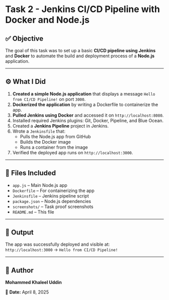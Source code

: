 # Task 2 - Jenkins CI/CD Pipeline with Docker and Node.js

## ✅ Objective
The goal of this task was to set up a basic **CI/CD pipeline using Jenkins** and **Docker** to automate the build and deployment process of a **Node.js** application.

---

## ⚙️ What I Did

1. **Created a simple Node.js application** that displays a message `Hello from CI/CD Pipeline!` on port `3000`.
2. **Dockerized the application** by writing a Dockerfile to containerize the app.
3. **Pulled Jenkins using Docker** and accessed it on `http://localhost:8080`.
4. Installed required Jenkins plugins: Git, Docker, Pipeline, and Blue Ocean.
5. Created a **Jenkins Pipeline** project in Jenkins.
6. Wrote a `Jenkinsfile` that:
   - Pulls the Node.js app from GitHub
   - Builds the Docker image
   - Runs a container from the image
7. Verified the deployed app runs on `http://localhost:3000`.

---

## 📁 Files Included

- `app.js` – Main Node.js app
- `Dockerfile` – For containerizing the app
- `Jenkinsfile` – Jenkins pipeline script
- `package.json` – Node.js dependencies
- `screenshots/` – Task proof screenshots
- `README.md` – This file

---

## 🔗 Output
The app was successfully deployed and visible at:  
`http://localhost:3000` → `Hello from CI/CD Pipeline!`

---

## 👤 Author  
**Mohammed Khaleel Uddin**

📅 **Date:** April 8, 2025
